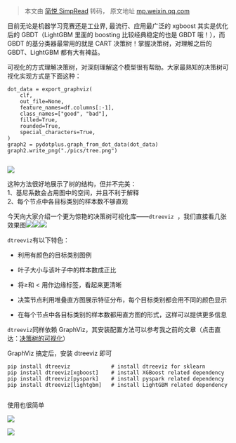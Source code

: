 > 本文由 [简悦 SimpRead](http://ksria.com/simpread/) 转码， 原文地址 [mp.weixin.qq.com](https://mp.weixin.qq.com/s?__biz=MzA4MjYwMTc5Nw==&mid=2648960771&idx=1&sn=4018c10f946c354be3b6f742222f61d6&chksm=87947d29b0e3f43ff29d42282ec40dc0dd1b2e46100f66805a81034ffc9661886b5f02afbcef&scene=21#wechat_redirect)

目前无论是机器学习竞赛还是工业界, 最流行、应用最广泛的 xgboost 其实是优化后的 GBDT（LightGBM 里面的 boosting 比较经典稳定的也是 GBDT 哦！），而 GBDT 的基分类器最常用的就是 CART 决策树！掌握决策树，对理解之后的 GBDT、LightGBM 都有大有裨益。

可视化的方式理解决策树，对深刻理解这个模型很有帮助。大家最熟知的决策树可视化实现方式是下面这种：

```
dot_data = export_graphviz(
    clf,
    out_file=None,
    feature_names=df.columns[:-1],
    class_names=["good", "bad"],
    filled=True,
    rounded=True,
    special_characters=True,
)
graph2 = pydotplus.graph_from_dot_data(dot_data)
graph2.write_png("./pics/tree.png")


```

![](https://mmbiz.qpic.cn/mmbiz_png/njjfaJS7c9rIfCvHKT02kibkXUfgv3R7E0qyaX3ZcMkibDEbagC8TRafPX59RjU99mGy7Qfiaic8hguSTdn08YY19g/640?wx_fmt=png)

这种方法很好地展示了树的结构，但并不完美：  
1、基尼系数会占用图中的空间，并且不利于解释  
2、每个节点中各目标类别的样本数不够直观

今天向大家介绍一个更为惊艳的决策树可视化库——`dtreeviz`  ，我们直接看几张效果图![](https://mmbiz.qpic.cn/mmbiz_png/njjfaJS7c9rIfCvHKT02kibkXUfgv3R7E62gjrX1mRHkuVcWLeAOpOYmB7C1NNFTtVAhibbFdxmke0vr9CuMJdLA/640?wx_fmt=png)![](https://mmbiz.qpic.cn/mmbiz_png/njjfaJS7c9rIfCvHKT02kibkXUfgv3R7EUn70dBSWD91M4lc8ORI9hSyfymibwVfN3s8KcbwroYJ0t7nBkWJAbVg/640?wx_fmt=png)![](https://mmbiz.qpic.cn/mmbiz_png/njjfaJS7c9rIfCvHKT02kibkXUfgv3R7EuHzaqcneick7E2y4a7oFmLia2AEJ16PohibaaQl27DOlm1dO6Ac1I2UjA/640?wx_fmt=png)

`dtreeviz`有以下特色：

*   利用有颜色的目标类别图例
    
*   叶子大小与该叶子中的样本数成正比
    
*   将≥和 < 用作边缘标签，看起来更清晰
    
*   决策节点利用堆叠直方图展示特征分布，每个目标类别都会用不同的颜色显示
    
*   在每个节点中各目标类别的样本数都用直方图的形式，这样可以提供更多信息
    

`dtreeviz`同样依赖 GraphViz，其安装配置方法可以参考我之前的文章（点击直达：[决策树的可视化](https://mp.weixin.qq.com/s?__biz=MzA4MjYwMTc5Nw==&mid=2648939588&idx=2&sn=1dc10660a667f425d2477ecba042b9d1&chksm=87940e6eb0e38778f501f91cd3c2a80f83d034d8431641d5ab3e7e45185eb417c2d744fd87f5&token=748838886&lang=zh_CN&scene=21#wechat_redirect)）

GraphViz 搞定后，安装 dtreeviz 即可

```
pip install dtreeviz             # install dtreeviz for sklearn
pip install dtreeviz[xgboost]    # install XGBoost related dependency
pip install dtreeviz[pyspark]    # install pyspark related dependency
pip install dtreeviz[lightgbm]   # install LightGBM related dependency


```

使用也很简单

![](https://mmbiz.qpic.cn/mmbiz_png/njjfaJS7c9rIfCvHKT02kibkXUfgv3R7EA48VpS8ibARSPCiauCpnRIswr4eDjHIHkhkE4Y0Kn3pib91RBsLKODhqg/640?wx_fmt=png)

![](https://mmbiz.qpic.cn/mmbiz_png/njjfaJS7c9rIfCvHKT02kibkXUfgv3R7Edicuy5vmsopk6mjC5Nr8rF1EiaZBe5RibAlzw1VUGqMGb0lnnpRvOdaaQ/640?wx_fmt=png)